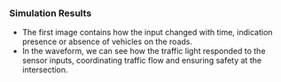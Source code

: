 ### Simulation Results

 - The first image contains how the input changed with time, indication presence or absence of vehicles on the roads.
 - In the waveform, we can see how the traffic light responded to the sensor inputs, coordinating traffic flow and ensuring safety at the intersection.

